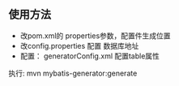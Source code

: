 ## 使用方法

- 改pom.xml的 properties参数，配置件生成位置
 - 改config.properties 配置 数据库地址
- 配置： generatorConfig.xml   配置table属性

执行:  mvn mybatis-generator:generate